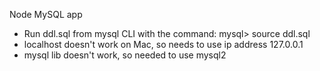 Node MySQL app

- Run ddl.sql from mysql CLI with the command:
  mysql> source ddl.sql
- localhost doesn't work on Mac, so needs to use ip address 127.0.0.1
- mysql lib doesn't work, so needed to use mysql2
